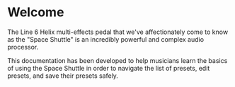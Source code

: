 # Welcome

The Line 6 Helix multi-effects pedal that we've affectionately come to know as the "Space Shuttle" is an incredibly powerful and complex audio processor.

This documentation has been developed to help musicians learn the basics of using the Space Shuttle in order to navigate the list of presets, edit presets, and save their presets safely.
